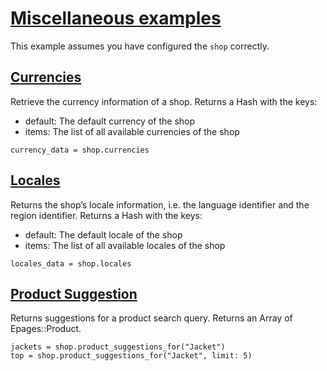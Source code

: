 # [Miscellaneous examples](https://developer.epages.com/apps/api-reference/resource-miscellaneous.html)

This example assumes you have configured the `shop` correctly.

## [Currencies](https://developer.epages.com/apps/api-reference/get-shops-shopid-currencies.html)

Retrieve the currency information of a shop. Returns a Hash with the keys:
 * default: The default currency of the shop
 * items: The list of all available currencies of the shop

```
currency_data = shop.currencies
```

## [Locales](https://developer.epages.com/apps/api-reference/get-shops-shopid-locales.html)

Returns the shop’s locale information, i.e. the language identifier and the region identifier. Returns a Hash with the keys:
 * default: The default locale of the shop
 * items: The list of all available locales of the shop

```
locales_data = shop.locales
```

## [Product Suggestion](https://developer.epages.com/apps/api-reference/get-shops-shopid-search-product-suggest.html)

Returns suggestions for a product search query. Returns an Array of Epages::Product.

```
jackets = shop.product_suggestions_for("Jacket")
top = shop.product_suggestions_for("Jacket", limit: 5)
```